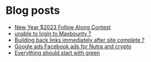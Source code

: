 # Blog posts
<!-- BLOG-POST-LIST:START -->
- [New Year $2023 Follow Along Contest](https://afflift.com/f/threads/new-year-2023-follow-along-contest.10177/)
- [unable to login to Maxbounty ?](https://afflift.com/f/threads/unable-to-login-to-maxbounty.10298/)
- [Building back links immediately after site complete ?](https://afflift.com/f/threads/building-back-links-immediately-after-site-complete.10276/)
- [Google ads Facebook ads for Nutra and crypto](https://afflift.com/f/threads/google-ads-facebook-ads-for-nutra-and-crypto.10295/)
- [Everything should start with green](https://afflift.com/f/threads/everything-should-start-with-green.10253/)
<!-- BLOG-POST-LIST:END -->
